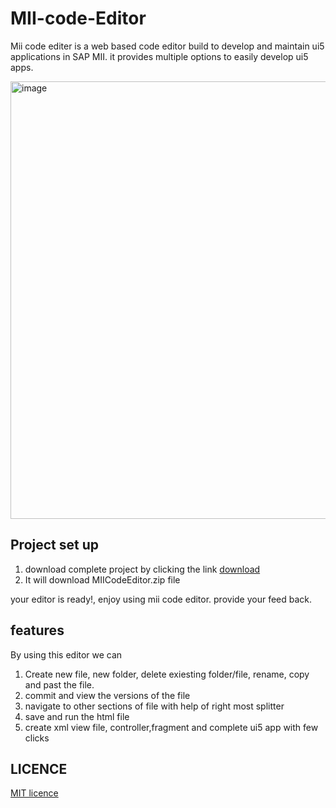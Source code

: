 # MII-code-Editor
Mii code editer is a web based code editor build to develop and maintain ui5 applications in SAP MII.
it provides multiple options to easily develop ui5 apps.

<img width="700" alt="image" src="https://user-images.githubusercontent.com/79074273/197838821-2ed31d24-8ad2-492f-8ccf-6b89fbb5a59c.png">

## Project set up
1. download complete project by clicking the link [download](https://github.com/subrahmanyam-pampana/MII-code-Editor/raw/main/MIICodeEditor.zip)
2. It will download MIICodeEditor.zip file

your editor is ready!, enjoy using mii code editor. provide your feed back.

## features
By using this editor we can 
1. Create new file, new folder, delete exiesting folder/file, rename, copy and past the file.
2. commit and view the versions of the file
3. navigate to other sections of file with help of right most splitter
4. save and run the html file
5. create xml view file, controller,fragment and complete ui5 app with few clicks

## LICENCE
[MIT licence](LICENCE)


